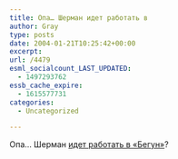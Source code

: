 ```yaml
---
title: Опа… Шерман идет работать в
author: Gray
type: posts
date: 2004-01-21T10:25:42+00:00
excerpt:
url: /4479
esml_socialcount_LAST_UPDATED:
  - 1497293762
essb_cache_expire:
  - 1615577731
categories:
  - Uncategorized

---
```








Опа&#8230; Шерман <a href="http://www.runet.ru/mnenie/4323.html" target="_blank">идет работать в &#171;Бегун&#187;</a>?